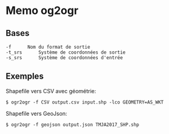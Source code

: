 # Memo og2ogr


## Bases

	-f 		Nom du format de sortie
	-t_srs 		Système de coordonnées de sortie
	-s_srs		Système de coordonnées d'entrée


## Exemples

Shapefile vers CSV avec géométrie:
	
	$ ogr2ogr -f CSV output.csv input.shp -lco GEOMETRY=AS_WKT


Shapefile vers GeoJson:

	$ ogr2ogr -f geojson output.json TMJA2017_SHP.shp


